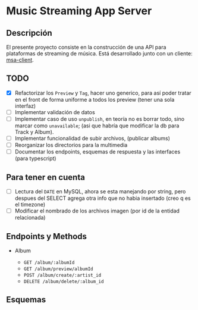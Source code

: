 # Music Streaming App Server

## Descripción

El presente proyecto consiste en la construcción de una API para plataformas de streaming de música. Está desarrollado junto con un cliente: [msa-client](https://github.com/JiunMHsu/msa-client).

## TODO

- [X] Refactorizar los `Preview` y `Tag`, hacer uno generico, para así poder tratar en el front de forma uniforme a todos los preview (tener una sola interfaz)
- [ ] Implementar validación de datos
- [ ] Implementar caso de uso `unpublish`, en teoría no es borrar todo, sino marcar como `unavailable`; (asi que habría que modificar la db para Track y Album).
- [ ] Implementar funcionalidad de subir archivos, (publicar albums)
- [ ] Reorganizar los directorios para la multimedia
- [ ] Documentar los endpoints, esquemas de respuesta y las interfaces (para typescript)

## Para tener en cuenta

- [ ] Lectura del `DATE` en MySQL, ahora se esta manejando por string, pero despues del SELECT agrega otra info que no habia insertado (creo q es el timezone)
- [ ] Modificar el nombrado de los archivos imagen (por id de la entidad relacionada)

## Endpoints y Methods

- Album

  - `GET /album/:albumId`
  - `GET /album/preview/albumId`
  - `POST /album/create/:artist_id`
  - `DELETE /album/delete/:album_id`

<!-- - Artista

  - `GET /artists/:artistId`
  - `GET /artist/preview/:artist_id`
  - `GET /artist/discography/:artist_id`
  - `GET /artist/playlists/:artist_id`

- Playlist

  - `GET /playlist/:playlist_id`
  - `GET /playlist/tracks/:playlist_id`
  - `POST /playlist/create/:user_id`
  - `PATCH /playlist/update/title/:playlist_id`
  - `PATCH /playlist/update/cover/:playlist_id`
  - `PATCH /playlist/add-track/:playlist_id/:track_id`
  - `PATCH /playlist/remove-track/:playlist_id/:track_id`
  - `DELETE /playlist/delete/:playlist_id`

- Track

  - `GET /track/:track_id`
  - `GET /track/credits/:track_id`
  - `GET /track/lyrics/:track_id`

- User

  - `GET /user/:user_id`
  - `POST /user/create`
  - `PUT /user/update/:user_id`
  - `DELETE /user/delete/:user_id`
  - `GET /user/authenticate`

- Media

  - `GET /play/:track_id`
  - `GET /image/:image_name` -->

## Esquemas

